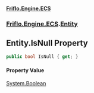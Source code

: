 #### [Friflo.Engine.ECS](index.md#'index')
### [Friflo.Engine.ECS](Friflo.Engine.ECS.md#'Friflo.Engine.ECS').[Entity](Entity.md#'Friflo.Engine.ECS.Entity')

## Entity.IsNull Property

```csharp
public bool IsNull { get; }
```

#### Property Value
[System.Boolean](https://docs.microsoft.com/en-us/dotnet/api/System.Boolean#'System.Boolean')